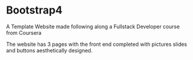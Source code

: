 # Bootstrap4
A Template Website made following along a Fullstack Developer course from Coursera

The website has 3 pages with the front end completed with pictures slides and buttons aesthetically designed.
